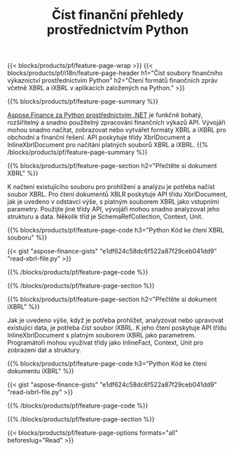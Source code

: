 ﻿---
title: Číst finanční přehledy prostřednictvím Python
url: /cs/python-net/read/
description:  Python kód pro čtení finančních zpráv v souborech XBRL a iXBRL prostřednictvím knihovny Python.
---
{{< blocks/products/pf/feature-page-wrap >}}
{{< blocks/products/pf/i18n/feature-page-header h1="Číst soubory finančního výkaznictví prostřednictvím Python" h2="Čtení formátů finančních zpráv včetně XBRL a iXBRL v aplikacích založených na Python." >}}

{{% blocks/products/pf/feature-page-summary %}}

[Aspose.Finance za Python prostřednictvím .NET](https://products.aspose.com/finance/python-net/) je funkčně bohatý, rozšiřitelný a snadno použitelný zpracování finančních výkazů API. Vývojáři mohou snadno načítat, zobrazovat nebo vytvářet formáty XBRL a iXBRL pro obchodní a finanční řešení. API poskytuje třídy XbrlDocument a InlineXbrlDocument pro načítání platných souborů XBRL a iXBRL.
{{% /blocks/products/pf/feature-page-summary %}}

{{% blocks/products/pf/feature-page-section h2="Přečtěte si dokument XBRL" %}}

K načtení existujícího souboru pro prohlížení a analýzu je potřeba načíst soubor XBRL. Pro čtení dokumentů XBLR poskytuje API třídu XbrlDocument, jak je uvedeno v odstavci výše, s platným souborem XBRL jako vstupními parametry. Použijte jiné třídy API, vývojáři mohou snadno analyzovat jeho strukturu a data. Několik tříd je SchemaRefCollection, Context, Unit.

{{% blocks/products/pf/feature-page-code h3="Python Kód ke čtení XBRL souboru" %}}

{{< gist "aspose-finance-gists" "e1df624c58dc6f522a87f29ceb041dd9" "read-xbrl-file.py" >}} 

{{% /blocks/products/pf/feature-page-code %}}

{{% /blocks/products/pf/feature-page-section %}}

{{% blocks/products/pf/feature-page-section h2="Přečtěte si dokument iXBRL" %}}

Jak je uvedeno výše, když je potřeba prohlížet, analyzovat nebo upravovat existující data, je potřeba číst soubor iXBRL. K jeho čtení poskytuje API třídu InlineXbrlDocument s platným souborem iXBRL jako parametrem. Programátoři mohou využívat třídy jako InlineFact, Context, Unit pro zobrazení dat a struktury. 

{{% blocks/products/pf/feature-page-code h3="Python Kód ke čtení dokumentu iXBRL" %}}

{{< gist "aspose-finance-gists" "e1df624c58dc6f522a87f29ceb041dd9" "read-ixbrl-file.py" >}}

{{% /blocks/products/pf/feature-page-code %}}

{{% /blocks/products/pf/feature-page-section %}}

{{< blocks/products/pf/feature-page-options formats="all" beforeslug="Read" >}}
